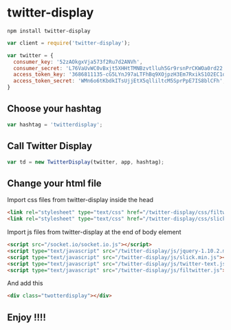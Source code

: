 # twitter-display

`npm install twitter-display`

```javascript
var client = require('twitter-display');

var twitter = {
  consumer_key: '52zAOkgxVja573f2Ru7d2ANVh',
  consumer_secret: 'L76VaUvWC0vBxjt5XHHtTMNBzvtlluh5Gr9rsnPrCKWOa0rd22',
  access_token_key: '3686811135-cG5LYnJ97aLTFhBq9XOjpzH3Em7RxikS1O2EC1q',
  access_token_secret: 'WMn6o6tKbdkITsUjjEtX5qlliltcM5SprPpE7IS8blCFh',
}
```

## Choose your hashtag
```javascript
var hashtag = 'twitterdisplay';
```

## Call Twitter Display
```javascript
var td = new TwitterDisplay(twitter, app, hashtag);
```



## Change your html file

Import css files from twitter-display inside the head
```html
<link rel="stylesheet" type="text/css" href="/twitter-display/css/filtwitter.css">
<link rel="stylesheet" type="text/css" href="/twitter-display/css/slick.css">
```

Import js files from twitter-display at the end of body element
```html
<script src="/socket.io/socket.io.js"></script>
<script type="text/javascript" src="/twitter-display/js/jquery-1.10.2.min.js"></script>
<script type="text/javascript" src="/twitter-display/js/slick.min.js"></script>
<script type="text/javascript" src="/twitter-display/js/twitter-text.js"></script>
<script type="text/javascript" src="/twitter-display/js/filtwitter.js"></script>
```
And add this
```html
<div class="twotterdisplay"></div>
```

## Enjoy !!!!
